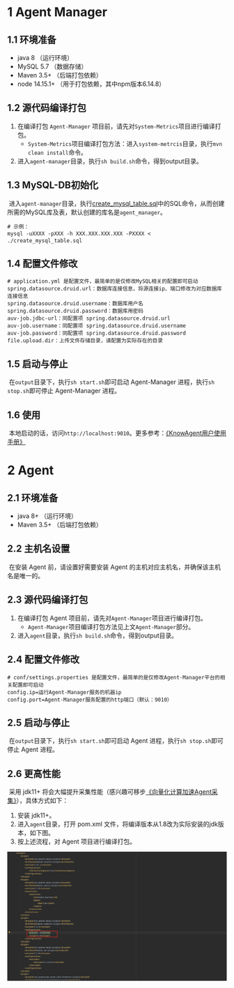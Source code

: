 # 1 Agent Manager

## 1.1 环境准备

- java 8 （运行环境）
- MySQL 5.7 （数据存储）
- Maven 3.5+ （后端打包依赖）
- node 14.15.1+ （用于打包依赖，其中npm版本6.14.8）

## 1.2 源代码编译打包

1. 在编译打包 `Agent-Manager` 项目前，请先对`System-Metrics`项目进行编译打包。
   - `System-Metrics`项目编译打包方法：进入`system-metrcis`目录，执行`mvn clean install`命令。
2. 进入`agent-manager`目录，执行`sh build.sh`命令，得到output目录。

## 1.3 MySQL-DB初始化

​	进入`agent-manager`目录，执行[create_mysql_table.sql](../agent-manager/create_mysql_table.sql)中的SQL命令，从而创建所需的MySQL库及表，默认创建的库名是`agent_manager`。

```
# 示例：
mysql -uXXXX -pXXX -h XXX.XXX.XXX.XXX -PXXXX < ./create_mysql_table.sql
```

## 1.4 配置文件修改

```
# application.yml 是配置文件，最简单的是仅修改MySQL相关的配置即可启动
spring.datasource.druid.url：数据库连接信息，将源连接ip、端口修改为对应数据库连接信息
spring.datasource.druid.username：数据库用户名
spring.datasource.druid.password：数据库用密码
auv-job.jdbc-url：同配置项 spring.datasource.druid.url
auv-job.username：同配置项 spring.datasource.druid.username
auv-job.password：同配置项 spring.datasource.druid.password
file.upload.dir：上传文件存储目录，请配置为实际存在的目录
```

## 1.5 启动与停止

​	在`output`目录下，执行`sh start.sh`即可启动 Agent-Manager 进程，执行`sh stop.sh`即可停止 Agent-Manager 进程。

## 1.6 使用

​	本地启动的话，访问`http://localhost:9010`。更多参考：[《KnowAgent用户使用手册》](know_agent_user_manual.md)

# 2 Agent

## 2.1 环境准备

- java 8+ （运行环境）
- Maven 3.5+ （后端打包依赖）

## 2.2 主机名设置

​	在安装 Agent 前，请设置好需要安装 Agent 的主机对应主机名，并确保该主机名是唯一的。

## 2.3 源代码编译打包

1. 在编译打包 Agent 项目前，请先对`Agent-Manager`项目进行编译打包。
   - `Agent-Manager`项目编译打包方法见上文`Agent-Manager`部分。
2. 进入`agent`目录，执行`sh build.sh`命令，得到output目录。

## 2.4 配置文件修改

```
# conf/settings.properties 是配置文件，最简单的是仅修改Agent-Manager平台的相关配置即可启动
config.ip=运行Agent-Manager服务的机器ip
config.port=Agent-Manager服务配置的http端口（默认：9010）
```

## 2.5 启动与停止

​	在`output`目录下，执行`sh start.sh`即可启动 Agent 进程，执行`sh stop.sh`即可停止 Agent 进程。

## 2.6 更高性能

​	采用 jdk11+ 将会大幅提升采集性能（感兴趣可移步[《向量化计算加速Agent采集》](向量化计算加速Agent采集.md)），具体方式如下：

1. 安装 jdk11+。
2. 进入`agent`目录，打开 pom.xml 文件，将编译版本从1.8改为实际安装的jdk版本，如下图。
3. 按上述流程，对 Agent 项目进行编译打包。

<img src="./assets/install-deploy/1.png" />
